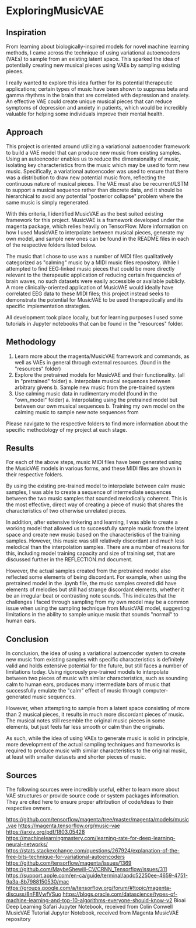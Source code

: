 # ExploringMusicVAE

## Inspiration

From learning about biologically-inspired models for novel machine learning methods, I came across the technique of using variational autoencoders (VAEs) to sample from an existing latent space. This sparked the idea of potentially creating new musical pieces using VAEs by sampling existing pieces.

I really wanted to explore this idea further for its potential therapeutic applications; certain types of music have been shown to suppress beta and gamma rhythms in the brain that are correlated with depression and anxiety. An effective VAE could create unique musical pieces that can reduce symptoms of depression and anxiety in patients, which would be incredibly valuable for helping some individuals improve their mental health.

## Approach

This project is oriented around utilizing a variational autoencoder framework to build a VAE model that can produce new music from existing samples. Using an autoencoder enables us to reduce the dimensionality of music, isolating key characteristics from the music which may be used to form new music. Specifically, a variational autoencoder was used to ensure that there was a distribution to draw new potential music from, reflecting the continuous nature of musical pieces. The VAE must also be recurrent/LSTM to support a musical sequence rather than discrete data, and it should be hierarchical to avoid any potential "posterior collapse" problem where the same music is simply regenerated.

With this criteria, I identified MusicVAE as the best suited existing framework for this project. MusicVAE is a framework developed under the magenta package, which relies heavily on TensorFlow. More information on how I used MusicVAE to interpolate between musical pieces, generate my own model, and sample new ones can be found in the README files in each of the respective folders listed below.

The music that I chose to use was a number of MIDI files qualitatively categorized as "calming" music by a MIDI music files repository. While I attempted to find EEG-linked music pieces that could be more directly relevant to the therapeutic application of reducing certain frequencies of brain waves, no such datasets were easily accessible or available publicly. A more clinically-oriented application of MusicVAE would ideally have correlated EEG data to these MIDI files; this project instead seeks to demonstrate the potential for MusicVAE to be used therapeutically and its specific implementation strategies.

All development took place locally, but for learning purposes I used some tutorials in Jupyter notebooks that can be found in the "resources" folder.

## Methodology

1. Learn more about the magenta/MusicVAE framework and commands, as well as VAEs in general through external resources. (found in the "resources" folder)
2. Explore the pretrained models for MusicVAE and their functionality. (all in "pretrained" folder)
  a. Interpolate musical sequences between arbitrary givens
  b. Sample new music from the pre-trained system
2. Use calming music data in rudimentary model (found in the "own_model" folder)
  a. Interpolating using the pretrained model but between our own musical sequences
  b. Training my own model on the calming music to sample new note sequences from

Please navigate to the respective folders to find more information about the specific methodology of my project at each stage.

## Results

For each of the above steps, music MIDI files have been generated using the MusicVAE models in various forms, and these MIDI files are shown in their respective folders.

By using the existing pre-trained model to interpolate between calm music samples, I was able to create a sequence of intermediate sequences between the two music samples that sounded melodically coherent. This is the most effective, direct way of creating a piece of music that shares the characteristics of two otherwise unrelated pieces.

In addition, after extensive tinkering and learning, I was able to create a working model that allowed us to successfully sample music from the latent space and create new music based on the characteristics of the training samples. However, this music was still relatively discordant and much less melodical than the interpolation samples. There are a number of reasons for this, including model training capacity and size of training set, that are discussed further in the REFLECTION.md document.

However, the actual samples created from the pretrained model also reflected some elements of being discordant. For example, when using the pretrained model in the .ipynb file, the music samples created did have elements of melodies but still had strange discordant elements, whether it be an irregular beat or contrasting note sounds. This indicates that the challenges I faced through sampling from my own model may be a common issue when using the sampling technique from MusicVAE model, suggesting limitations in the ability to sample unique music that sounds "normal" to human ears.

## Conclusion

In conclusion, the idea of using a variational autoencoder system to create new music from existing samples with specific characteristics is definitely valid and holds extensive potential for the future, but still faces a number of limitations today. Using rigorously pre-trained models to interpolate between two pieces of music with similar characteristics, such as sounding calm to human ears, produces many intermediate bars of music that successfully emulate the "calm" effect of music through computer-generated music sequences.

However, when attempting to sample from a latent space consisting of more than 2 musical pieces, it results in much more discordant pieces of music. The musical notes still resemble the original music pieces in some elements, but just feels far less smooth or calm than the originals.

As such, while the idea of using VAEs to generate music is solid in principle, more development of the actual sampling techniques and frameworks is required to produce music with similar characteristics to the original music, at least with smaller datasets and shorter pieces of music.

## Sources

The following sources were incredibly useful, either to learn more about VAE structures or provide source code or system packages information. They are cited here to ensure proper attribution of code/ideas to their respective owners.

https://github.com/tensorflow/magenta/tree/master/magenta/models/music_vae
https://magenta.tensorflow.org/music-vae
https://arxiv.org/pdf/1803.05428
https://machinelearningmastery.com/learning-rate-for-deep-learning-neural-networks/
https://stats.stackexchange.com/questions/267924/explanation-of-the-free-bits-technique-for-variational-autoencoders
https://github.com/tensorflow/magenta/issues/1369
https://github.com/MaybeShewill-CV/CRNN_Tensorflow/issues/311
https://support.apple.com/en-ca/guide/terminal/apdc52250ee-4659-4751-9a3a-8b7988150530/mac
https://groups.google.com/a/tensorflow.org/forum/#!topic/magenta-discuss/8nF8VwfVSuo
https://blogs.oracle.com/datascience/types-of-machine-learning-and-top-10-algorithms-everyone-should-know-v2
Bioai Deep Learning Safari Jupyter Notebook, received from Colin Conwell
MusicVAE Tutorial Jupyter Notebook, received from Magenta MusicVAE repository
